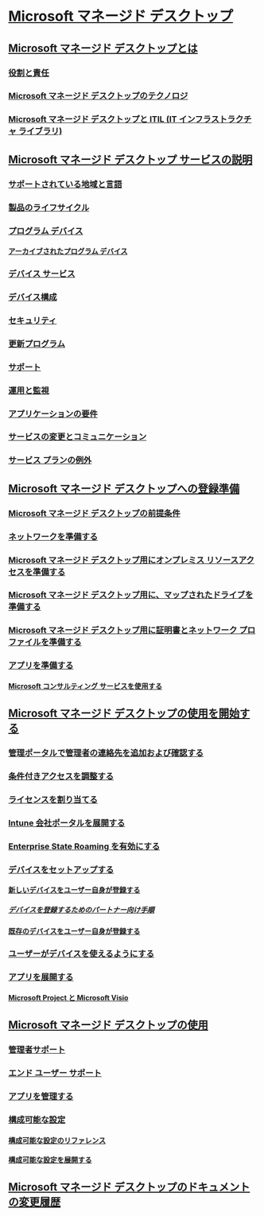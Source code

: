 # [Microsoft マネージド デスクトップ](index.yml)
## [Microsoft マネージド デスクトップとは](intro/index.md)
### [役割と責任](intro/roles-and-responsibilities.md)
### [Microsoft マネージド デスクトップのテクノロジ](intro/technologies.md)
### [Microsoft マネージド デスクトップと ITIL (IT インフラストラクチャ ライブラリ)](MMD-and-ITSM.md)
## [Microsoft マネージド デスクトップ サービスの説明](service-description/index.md)
### [サポートされている地域と言語](service-description/regions-languages.md)
### [製品のライフサイクル](service-description/device-lifecycle.md)
### [プログラム デバイス](service-description/device-list.md)
#### [アーカイブされたプログラム デバイス](service-description/archived-device-list.md)
### [デバイス サービス](service-description/device-services.md)
### [デバイス構成](service-description/device-policies.md)
### [セキュリティ](service-description/security.md)
### [更新プログラム](service-description/updates.md)
### [サポート](service-description/support.md)
### [運用と監視](service-description/operations-and-monitoring.md)
### [アプリケーションの要件](service-description/mmd-app-requirements.md)
### [サービスの変更とコミュニケーション](service-description/servicechanges.md)
### [サービス プランの例外](service-description/customizing.md)
## [Microsoft マネージド デスクトップへの登録準備](get-ready/index.md)
### [Microsoft マネージド デスクトップの前提条件](get-ready/prerequisites.md)
### [ネットワークを準備する](get-ready/network.md)
### [Microsoft マネージド デスクトップ用にオンプレミス リソースアクセスを準備する](get-ready/authentication.md)
### [Microsoft マネージド デスクトップ用に、マップされたドライブを準備する](get-ready/mapped-drives.md)
### [Microsoft マネージド デスクトップ用に証明書とネットワーク プロファイルを準備する](get-ready/certs-wifi-lan.md)
### [アプリを準備する](get-ready/apps.md)
#### [Microsoft コンサルティング サービスを使用する](get-ready/apps-MCS.md)
## [Microsoft マネージド デスクトップの使用を開始する](get-started/index.md)
### [管理ポータルで管理者の連絡先を追加および確認する](get-started/add-admin-contacts.md)
### [条件付きアクセスを調整する](get-started/conditional-access.md)
### [ライセンスを割り当てる](get-started/assign-licenses.md)
### [Intune 会社ポータルを展開する](get-started/company-portal.md)
### [Enterprise State Roaming を有効にする](get-started/enterprise-state-roaming.md)
### [デバイスをセットアップする](get-started/set-up-devices.md)
#### [新しいデバイスをユーザー自身が登録する](get-started/register-devices-self.md)
##### [デバイスを登録するためのパートナー向け手順](get-started/register-devices-partner.md)
#### [既存のデバイスをユーザー自身が登録する](get-started/register-reused-devices-self.md)
### [ユーザーがデバイスを使えるようにする](get-started/get-started-devices.md)
### [アプリを展開する](get-started/deploy-apps.md)
#### [Microsoft Project と Microsoft Visio](get-started/project-visio.md)
## [Microsoft マネージド デスクトップの使用](working-with-managed-desktop/index.md)
### [管理者サポート](working-with-managed-desktop/admin-support.md)
### [エンド ユーザー サポート](working-with-managed-desktop/end-user-support.md)
### [アプリを管理する](working-with-managed-desktop/manage-apps.md)
### [構成可能な設定](working-with-managed-desktop/config-setting-overview.md)
#### [構成可能な設定のリファレンス](working-with-managed-desktop/config-setting-ref.md)
#### [構成可能な設定を展開する](working-with-managed-desktop/config-setting-deploy.md)
## [Microsoft マネージド デスクトップのドキュメントの変更履歴](change-history-managed-desktop.md)

